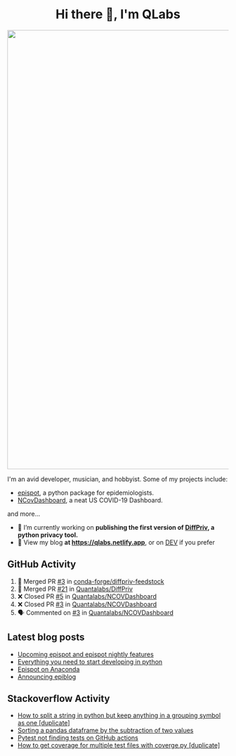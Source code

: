 <h1 align="center">Hi there 👋, I'm QLabs </h1>
<img src="https://i.ibb.co/mbr1j6p/Qlabs.png" width="1000px">

I'm an avid developer, musician, and hobbyist. Some of my projects include:
- [epispot](https://github.com/epispot/epispot), a python package for epidemiologists. 
- [NCovDashboard](https://github.com/Quantalabs/NCovDashboard), a neat US COVID-19 Dashboard.

and more...

- 🔭 I’m currently working on **publishing the first version of [DiffPriv](https://github.com/Quantalabs/DiffPriv), a python privacy tool.**
- 📜 View my blog **at https://qlabs.netlify.app**, or on [DEV](https://dev.to/Quantalabs) if you prefer

## GitHub Activity
<!--START_SECTION:activity-->
1. 🎉 Merged PR [#3](https://github.com/conda-forge/diffpriv-feedstock/pull/3) in [conda-forge/diffpriv-feedstock](https://github.com/conda-forge/diffpriv-feedstock)
2. 🎉 Merged PR [#21](https://github.com/Quantalabs/DiffPriv/pull/21) in [Quantalabs/DiffPriv](https://github.com/Quantalabs/DiffPriv)
3. ❌ Closed PR [#5](https://github.com/Quantalabs/NCOVDashboard/pull/5) in [Quantalabs/NCOVDashboard](https://github.com/Quantalabs/NCOVDashboard)
4. ❌ Closed PR [#3](https://github.com/Quantalabs/NCOVDashboard/pull/3) in [Quantalabs/NCOVDashboard](https://github.com/Quantalabs/NCOVDashboard)
5. 🗣 Commented on [#3](https://github.com/Quantalabs/NCOVDashboard/issues/3) in [Quantalabs/NCOVDashboard](https://github.com/Quantalabs/NCOVDashboard)
<!--END_SECTION:activity-->

## Latest blog posts
<!-- BLOG-POST-LIST:START -->
- [Upcoming epispot and epispot nightly features](https://dev.to/epispot/upcoming-epispot-and-epispot-nightly-features-52ep)
- [Everything you need to start developing in python](https://dev.to/quantalabs/everything-you-need-to-start-developing-in-python-57m5)
- [Epispot on Anaconda](https://dev.to/epispot/epispot-on-anaconda-15l8)
- [Announcing epiblog](https://dev.to/epispot/announcing-epiblog-2g4c)
<!-- BLOG-POST-LIST:END -->

## Stackoverflow Activity
<!-- STACKOVERFLOW:START -->
- [How to split a string in python but keep anything in a grouping symbol as one [duplicate]](https://stackoverflow.com/questions/66837187/how-to-split-a-string-in-python-but-keep-anything-in-a-grouping-symbol-as-one)
- [Sorting a pandas dataframe by the subtraction of two values](https://stackoverflow.com/questions/66484119/sorting-a-pandas-dataframe-by-the-subtraction-of-two-values)
- [Pytest not finding tests on GitHub actions](https://stackoverflow.com/questions/66216530/pytest-not-finding-tests-on-github-actions)
- [How to get coverage for multiple test files with coverge.py [duplicate]](https://stackoverflow.com/questions/66192434/how-to-get-coverage-for-multiple-test-files-with-coverge-py)
<!-- STACKOVERFLOW:END -->

